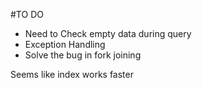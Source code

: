 #TO DO

- Need to Check empty data during query
- Exception Handling
- Solve the bug in fork joining 

Seems like index works faster 

